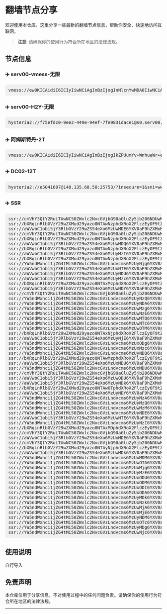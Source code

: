 # 翻墙节点分享

欢迎使用本仓库，这里分享一些最新的翻墙节点信息，帮助你安全、快速地访问互联网。

> **注意**: 请确保你的使用行为符合所在地区的法律法规。

## 节点信息

### ✈️ serv00-vmess-无限
<pre style="background: #f0f0f0; padding: 10px; border-radius: 5px;">
vmess://ew0KICAidiI6ICIyIiwNCiAgInBzIjogInNlcnYwMDA0IiwNCiAgImFkZCI6ICIxMjguMjA0LjIyMy45NCIsDQogICJwb3J0IjogIjM5MDAxIiwNCiAgImlkIjogIjdlMjgwNDQzLTU3MDctZDI5ZC04ODQxLTM3ODFmY2UyM2RkYiIsDQogICJhaWQiOiAiMCIsDQogICJzY3kiOiAiYXV0byIsDQogICJuZXQiOiAidGNwIiwNCiAgInR5cGUiOiAibm9uZSIsDQogICJob3N0IjogIiIsDQogICJwYXRoIjogIiIsDQogICJ0bHMiOiAiIiwNCiAgInNuaSI6ICIiLA0KICAiYWxwbiI6ICIiDQp9
</pre>
### ✈️ serv00-H2Y-无限
<pre style="background: #f0f0f0; padding: 10px; border-radius: 5px;">
hysteria2://f75efdc0-9ee2-449e-94ef-7fe9831dace1@s0.serv00.com:9044/?sni=qq56607.serv00.net#🇵🇱PL-hy2-k0baya-serv00
</pre>

### ✈️ 阿姆斯特丹-2T
<pre style="background: #f0f0f0; padding: 10px; border-radius: 5px;">
vmess://ew0KICAidiI6ICIyIiwNCiAgInBzIjogIkZPUumYv+WnhuaWr+eJueS4uSIsDQogICJhZGQiOiAiNDUuMTI5LjEzLjIxNCIsDQogICJwb3J0IjogIjgwNDQiLA0KICAiaWQiOiAiYzU1NWRiMTMtYTZiYy00ZWMwLThhNzEtOGQxYzEzZGIzZDM3IiwNCiAgImFpZCI6ICIwIiwNCiAgInNjeSI6ICJhdXRvIiwNCiAgIm5ldCI6ICJ3cyIsDQogICJ0eXBlIjogIm5vbmUiLA0KICAiaG9zdCI6ICJkb3dubG9hZC53aW5kb3dzdXBkYXRlLmNvbSIsDQogICJwYXRoIjogIi9kb3dubG9hZCIsDQogICJ0bHMiOiAibm9uZSIsDQogICJzbmkiOiAiIiwNCiAgImFscG4iOiAiIiwNCiAgImZwIjogIiINCn0=
</pre>

### ✈️ DC02-12T
<pre style="background: #f0f0f0; padding: 10px; border-radius: 5px;">
hysteria2://e5041607@148.135.68.50:25753/?insecure=1&sni=www.bing.com#RN-11BO-H
</pre>
### ✈️ SSR
<pre style="background: #f0f0f0; padding: 10px; border-radius: 5px;">
ssr://cmVhY3QtY2RuLTAwNC50ZWxlc2NvcGVjbG90aGluZy5jb206NDUwMDc6YXV0aF9hZXMxMjhfbWQ1OmFlcy0yNTYtY2ZiOnRsczEuMl90aWNrZXRfYXV0aDphRWRyVVRZNU1UVjBSQS8_cmVtYXJrcz02YWFaNXJpdlgxSmZNVEV3TXcmcHJvdG9wYXJhbT1NelE1TVRreU9uTkZZMUF4U1Rkb1RqSSZvYmZzcGFyYW09WVdwaGVDNXRhV055YjNOdlpuUXVZMjl0
ssr://bXRqLnRlbGVzY29wZXMud29yazo0NTAwNzphdXRoX2FlczEyOF9tZDU6YWVzLTI1Ni1jZmI6dGxzMS4yX3RpY2tldF9hdXRoOmFFZHJVVFk1TVRWMFJBLz9yZW1hcmtzPTZhYVo1cml2WDFKZk1UTTVNZz09JnByb3RvcGFyYW09TXpRNU1Ua3lPbk5GWTFBeFNUZG9Uakk9Jm9iZnNwYXJhbT1ZV3BoZUM1dGFXTnliM052Wm5RdVkyOXQ=
ssr://aWVwbC1obi5jY3RlbGVzY29wZS54eXo6MzUwMDE6YXV0aF9hZXMxMjhfbWQ1OmFlcy0yNTYtY2ZiOnRsczEuMl90aWNrZXRfYXV0aDphRWRyVVRZNU1UVjBSQS8/cmVtYXJrcz02YWFaNXJpdlgxSmZNVFEwT0E9PSZwcm90b3BhcmFtPU16UTVNVGt5T25ORlkxQXhTVGRvVGpJPSZvYmZzcGFyYW09WVdwaGVDNXRhV055YjNOdlpuUXVZMjl0
ssr://cmVhY3QtY2RuLTAwNC50ZWxlc2NvcGVjbG90aGluZy5jb206NDUwMDc6YXV0aF9hZXMxMjhfbWQ1OmFlcy0yNTYtY2ZiOnRsczEuMl90aWNrZXRfYXV0aDphRWRyVVRZNU1UVjBSQS8/cmVtYXJrcz02YWFaNXJpdlgxSmZOemsyJnByb3RvcGFyYW09TXpRNU1Ua3lPbk5GWTFBeFNUZG9Uakk9Jm9iZnNwYXJhbT1ZV3BoZUM1dGFXTnliM052Wm5RdVkyOXQ=
ssr://bXRqLnRlbGVzY29wZXMud29yazo0NTAwNzphdXRoX2FlczEyOF9tZDU6YWVzLTI1Ni1jZmI6dGxzMS4yX3RpY2tldF9hdXRoOmFFZHJVVFk1TVRWMFJBLz9yZW1hcmtzPTZhYVo1cml2WDFKZk1UTTVNdz09JnByb3RvcGFyYW09TXpRNU1Ua3lPbk5GWTFBeFNUZG9Uakk9Jm9iZnNwYXJhbT1ZV3BoZUM1dGFXTnliM052Wm5RdVkyOXQ=
ssr://aWVwbC1obi5jY3RlbGVzY29wZS54eXo6MzUwMDQ6YXV0aF9hZXMxMjhfbWQ1OmFlcy0yNTYtY2ZiOnRsczEuMl90aWNrZXRfYXV0aDphRWRyVVRZNU1UVjBSQS8/cmVtYXJrcz02YWFaNXJpdlgxSmZNVFEwT1E9PSZwcm90b3BhcmFtPU16UTVNVGt5T25ORlkxQXhTVGRvVGpJPSZvYmZzcGFyYW09WVdwaGVDNXRhV055YjNOdlpuUXVZMjl0
ssr://bXRqLnRlbGVzY29wZXMud29yazo0NTAwNzphdXRoX2FlczEyOF9tZDU6YWVzLTI1Ni1jZmI6dGxzMS4yX3RpY2tldF9hdXRoOmFFZHJVVFk1TVRWMFJBLz9yZW1hcmtzPTZhYVo1cml2WDFKZk1UTTVOdz09JnByb3RvcGFyYW09TXpRNU1Ua3lPbk5GWTFBeFNUZG9Uakk9Jm9iZnNwYXJhbT1ZV3BoZUM1dGFXTnliM052Wm5RdVkyOXQ=
ssr://aWVwbC1obi5jY3RlbGVzY29wZS54eXo6MzUyMzI6YXV0aF9hZXMxMjhfbWQ1OmFlcy0yNTYtY2ZiOnRsczEuMl90aWNrZXRfYXV0aDphRWRyVVRZNU1UVjBSQS8/cmVtYXJrcz02YWFaNXJpdlgxSmZNVFE0T1E9PSZwcm90b3BhcmFtPU16UTVNVGt5T25ORlkxQXhTVGRvVGpJPSZvYmZzcGFyYW09WVdwaGVDNXRhV055YjNOdlpuUXVZMjl0
ssr://bXRqLnRlbGVzY29wZXMud29yazo0NTAwNzphdXRoX2FlczEyOF9tZDU6YWVzLTI1Ni1jZmI6dGxzMS4yX3RpY2tldF9hdXRoOmFFZHJVVFk1TVRWMFJBLz9yZW1hcmtzPTZhYVo1cml2WDFKZk1UVTVNZz09JnByb3RvcGFyYW09TXpRNU1Ua3lPbk5GWTFBeFNUZG9Uakk9Jm9iZnNwYXJhbT1ZV3BoZUM1dGFXTnliM052Wm5RdVkyOXQ=
ssr://YW5ndWxhci1jZG4tMi50ZWxlc2NvcGVzLndvcms6MzUyNjg6YXV0aF9hZXMxMjhfbWQ1OmFlcy0yNTYtY2ZiOnRsczEuMl90aWNrZXRfYXV0aDphRWRyVVRZNU1UVjBSQS8/cmVtYXJrcz02YWFaNXJpdlgxSmZNVFU1TkE9PSZwcm90b3BhcmFtPU16UTVNVGt5T25ORlkxQXhTVGRvVGpJPSZvYmZzcGFyYW09WVdwaGVDNXRhV055YjNOdlpuUXVZMjl0
ssr://aWVwbC1obi5jY3RlbGVzY29wZS54eXo6MzUxNTE6YXV0aF9hZXMxMjhfbWQ1OmFlcy0yNTYtY2ZiOnRsczEuMl90aWNrZXRfYXV0aDphRWRyVVRZNU1UVjBSQS8/cmVtYXJrcz02YWFaNXJpdlgxSmZNVFEzTlE9PSZwcm90b3BhcmFtPU16UTVNVGt5T25ORlkxQXhTVGRvVGpJPSZvYmZzcGFyYW09WVdwaGVDNXRhV055YjNOdlpuUXVZMjl0
ssr://aWVwbC1obi5jY3RlbGVzY29wZS54eXo6MzUyNDU6YXV0aF9hZXMxMjhfbWQ1OmFlcy0yNTYtY2ZiOnRsczEuMl90aWNrZXRfYXV0aDphRWRyVVRZNU1UVjBSQS8/cmVtYXJrcz01WSt3NXJtK1gxSmZNVFE1Tnc9PSZwcm90b3BhcmFtPU16UTVNVGt5T25ORlkxQXhTVGRvVGpJPSZvYmZzcGFyYW09WVdwaGVDNXRhV055YjNOdlpuUXVZMjl0
ssr://aWVwbC1obi5jY3RlbGVzY29wZS54eXo6MzUyMzc6YXV0aF9hZXMxMjhfbWQ1OmFlcy0yNTYtY2ZiOnRsczEuMl90aWNrZXRfYXV0aDphRWRyVVRZNU1UVjBSQS8/cmVtYXJrcz01WSt3NXJtK1gxSmZNVFE1TVE9PSZwcm90b3BhcmFtPU16UTVNVGt5T25ORlkxQXhTVGRvVGpJPSZvYmZzcGFyYW09WVdwaGVDNXRhV055YjNOdlpuUXVZMjl0
ssr://bXRqLnRlbGVzY29wZXMud29yazo0NTAxMzphdXRoX2FlczEyOF9tZDU6YWVzLTI1Ni1jZmI6dGxzMS4yX3RpY2tldF9hdXRoOmFFZHJVVFk1TVRWMFJBLz9yZW1hcmtzPTVZK3c1cm0rWDFKZk1UUXdPUT09JnByb3RvcGFyYW09TXpRNU1Ua3lPbk5GWTFBeFNUZG9Uakk9Jm9iZnNwYXJhbT1ZV3BoZUM1dGFXTnliM052Wm5RdVkyOXQ=
ssr://aWVwbC1obi5jY3RlbGVzY29wZS54eXo6MzUwNDY6YXV0aF9hZXMxMjhfbWQ1OmFlcy0yNTYtY2ZiOnRsczEuMl90aWNrZXRfYXV0aDphRWRyVVRZNU1UVjBSQS8/cmVtYXJrcz01WSt3NXJtK1gxSmZNVFExTnc9PSZwcm90b3BhcmFtPU16UTVNVGt5T25ORlkxQXhTVGRvVGpJPSZvYmZzcGFyYW09WVdwaGVDNXRhV055YjNOdlpuUXVZMjl0
ssr://cmVhY3QtY2RuLTAwNC50ZWxlc2NvcGVjbG90aGluZy5jb206NDUwMTM6YXV0aF9hZXMxMjhfbWQ1OmFlcy0yNTYtY2ZiOnRsczEuMl90aWNrZXRfYXV0aDphRWRyVVRZNU1UVjBSQS8/cmVtYXJrcz01WSt3NXJtK1gxSmZNVFV4TWc9PSZwcm90b3BhcmFtPU16UTVNVGt5T25ORlkxQXhTVGRvVGpJPSZvYmZzcGFyYW09WVdwaGVDNXRhV055YjNOdlpuUXVZMjl0
ssr://YW5ndWxhci1jZG4tMi50ZWxlc2NvcGVzLndvcms6MzUyNzQ6YXV0aF9hZXMxMjhfbWQ1OmFlcy0yNTYtY2ZiOnRsczEuMl90aWNrZXRfYXV0aDphRWRyVVRZNU1UVjBSQS8/cmVtYXJrcz01cjZ6Nlplb1gxSmZNVGN4TkE9PSZwcm90b3BhcmFtPU16UTVNVGt5T25ORlkxQXhTVGRvVGpJPSZvYmZzcGFyYW09WVdwaGVDNXRhV055YjNOdlpuUXVZMjl0
ssr://YW5ndWxhci1jZG4tMi50ZWxlc2NvcGVzLndvcms6MzUyNDA6YXV0aF9hZXMxMjhfbWQ1OmFlcy0yNTYtY2ZiOnRsczEuMl90aWNrZXRfYXV0aDphRWRyVVRZNU1UVjBSQS8/cmVtYXJrcz01ck93NVp1OVgxSmZNVEF4TXc9PSZwcm90b3BhcmFtPU16UTVNVGt5T25ORlkxQXhTVGRvVGpJPSZvYmZzcGFyYW09WVdwaGVDNXRhV055YjNOdlpuUXVZMjl0
ssr://YW5ndWxhci1jZG4tMi50ZWxlc2NvcGVzLndvcms6MzUwMzg6YXV0aF9hZXMxMjhfbWQ1OmFlcy0yNTYtY2ZiOnRsczEuMl90aWNrZXRfYXV0aDphRWRyVVRZNU1UVjBSQS8/cmVtYXJrcz01cjZ6NWFTbjVZaXA1THFhWDFKZk1UVTJNdz09JnByb3RvcGFyYW09TXpRNU1Ua3lPbk5GWTFBeFNUZG9Uakk9Jm9iZnNwYXJhbT1ZV3BoZUM1dGFXTnliM052Wm5RdVkyOXQ=
ssr://YW5ndWxhci1jZG4tMi50ZWxlc2NvcGVzLndvcms6MzUwNzE6YXV0aF9hZXMxMjhfbWQ1OmFlcy0yNTYtY2ZiOnRsczEuMl90aWNrZXRfYXV0aDphRWRyVVRZNU1UVjBSQS8/cmVtYXJrcz01NUdlNVlXNFgxSmZNVFUzTVE9PSZwcm90b3BhcmFtPU16UTVNVGt5T25ORlkxQXhTVGRvVGpJPSZvYmZzcGFyYW09WVdwaGVDNXRhV055YjNOdlpuUXVZMjl0
ssr://YW5ndWxhci1jZG4tMi50ZWxlc2NvcGVzLndvcms6MzUwMTQ6YXV0aF9hZXMxMjhfbWQ1OmFlcy0yNTYtY2ZiOnRsczEuMl90aWNrZXRfYXV0aDphRWRyVVRZNU1UVjBSQS8/cmVtYXJrcz01ck9WNVp1OVgxSmZNVFUyTVE9PSZwcm90b3BhcmFtPU16UTVNVGt5T25ORlkxQXhTVGRvVGpJPSZvYmZzcGFyYW09WVdwaGVDNXRhV055YjNOdlpuUXVZMjl0
ssr://YW5ndWxhci1jZG4tMi50ZWxlc2NvcGVzLndvcms6MzUwNTc6YXV0aF9hZXMxMjhfbWQ1OmFlcy0yNTYtY2ZiOnRsczEuMl90aWNrZXRfYXV0aDphRWRyVVRZNU1UVjBSQS8/cmVtYXJrcz01YjYzNVp1OVgxSmZNVFUyTnc9PSZwcm90b3BhcmFtPU16UTVNVGt5T25ORlkxQXhTVGRvVGpJPSZvYmZzcGFyYW09WVdwaGVDNXRhV055YjNOdlpuUXVZMjl0
ssr://YW5ndWxhci1jZG4tMi50ZWxlc2NvcGVzLndvcms6MzUwOTM6YXV0aF9hZXMxMjhfbWQ1OmFlcy0yNTYtY2ZiOnRsczEuMl90aWNrZXRfYXV0aDphRWRyVVRZNU1UVjBSQS8/cmVtYXJrcz01WTJ3NWJxbVgxSmZPRFkzJnByb3RvcGFyYW09TXpRNU1Ua3lPbk5GWTFBeFNUZG9Uakk9Jm9iZnNwYXJhbT1ZV3BoZUM1dGFXTnliM052Wm5RdVkyOXQ=
ssr://bXRqLnRlbGVzY29wZXMud29yazo0NTAxNjphdXRoX2FlczEyOF9tZDU6YWVzLTI1Ni1jZmI6dGxzMS4yX3RpY2tldF9hdXRoOmFFZHJVVFk1TVRWMFJBLz9yZW1hcmtzPTZMYUs1WTJYWDFKZk1UUXhOQT09JnByb3RvcGFyYW09TXpRNU1Ua3lPbk5GWTFBeFNUZG9Uakk9Jm9iZnNwYXJhbT1ZV3BoZUM1dGFXTnliM052Wm5RdVkyOXQ=
ssr://aWVwbC1obi5jY3RlbGVzY29wZS54eXo6MzUyNjE6YXV0aF9hZXMxMjhfbWQ1OmFlcy0yNTYtY2ZiOnRsczEuMl90aWNrZXRfYXV0aDphRWRyVVRZNU1UVjBSQS8/cmVtYXJrcz02TGFLNVkyWFgxSmZNVFV3TVE9PSZwcm90b3BhcmFtPU16UTVNVGt5T25ORlkxQXhTVGRvVGpJPSZvYmZzcGFyYW09WVdwaGVDNXRhV055YjNOdlpuUXVZMjl0
ssr://YW5ndWxhci1jZG4tMi50ZWxlc2NvcGVzLndvcms6MzUxODg6YXV0aF9hZXMxMjhfbWQ1OmFlcy0yNTYtY2ZiOnRsczEuMl90aWNrZXRfYXV0aDphRWRyVVRZNU1UVjBSQS8/cmVtYXJrcz02YW1zNXAybDZLVy81THFhWDFKZk1UVTRNQT09JnByb3RvcGFyYW09TXpRNU1Ua3lPbk5GWTFBeFNUZG9Uakk9Jm9iZnNwYXJhbT1ZV3BoZUM1dGFXTnliM052Wm5RdVkyOXQ=
ssr://YW5ndWxhci1jZG4tMi50ZWxlc2NvcGVzLndvcms6MzUxMzc6YXV0aF9hZXMxMjhfbWQ1OmFlcy0yNTYtY2ZiOnRsczEuMl90aWNrZXRfYXV0aDphRWRyVVRZNU1UVjBSQS8/cmVtYXJrcz01NGl4NXJLWjViQzg1THFhWDFKZk9UQTEmcHJvdG9wYXJhbT1NelE1TVRreU9uTkZZMUF4U1Rkb1RqST0mb2Jmc3BhcmFtPVlXcGhlQzV0YVdOeWIzTnZablF1WTI5dA==
ssr://YW5ndWxhci1jZG4tMi50ZWxlc2NvcGVzLndvcms6MzUyNDQ6YXV0aF9hZXMxMjhfbWQ1OmFlcy0yNTYtY2ZiOnRsczEuMl90aWNrZXRfYXV0aDphRWRyVVRZNU1UVjBSQS8/cmVtYXJrcz01WTJYNloyZVgxSmZNVEF6TkE9PSZwcm90b3BhcmFtPU16UTVNVGt5T25ORlkxQXhTVGRvVGpJPSZvYmZzcGFyYW09WVdwaGVDNXRhV055YjNOdlpuUXVZMjl0
ssr://bXRqLnRlbGVzY29wZXMud29yazo0NTAwMzphdXRoX2FlczEyOF9tZDU6YWVzLTI1Ni1jZmI6dGxzMS4yX3RpY2tldF9hdXRoOmFFZHJVVFk1TVRWMFJBLz9yZW1hcmtzPTVZcWc1b3UvNWFTblgxSmZNVFF4T0E9PSZwcm90b3BhcmFtPU16UTVNVGt5T25ORlkxQXhTVGRvVGpJPSZvYmZzcGFyYW09WVdwaGVDNXRhV055YjNOdlpuUXVZMjl0
ssr://aWVwbC1obi5jY3RlbGVzY29wZS54eXo6MzUxMDU6YXV0aF9hZXMxMjhfbWQ1OmFlcy0yNTYtY2ZiOnRsczEuMl90aWNrZXRfYXV0aDphRWRyVVRZNU1UVjBSQS8/cmVtYXJrcz01WXFnNW91LzVhU25YMUpmTVRRM01RPT0mcHJvdG9wYXJhbT1NelE1TVRreU9uTkZZMUF4U1Rkb1RqST0mb2Jmc3BhcmFtPVlXcGhlQzV0YVdOeWIzTnZablF1WTI5dA==
ssr://YW5ndWxhci1jZG4tMi50ZWxlc2NvcGVzLndvcms6MzUxMDU6YXV0aF9hZXMxMjhfbWQ1OmFlcy0yNTYtY2ZiOnRsczEuMl90aWNrZXRfYXV0aDphRWRyVVRZNU1UVjBSQS8/cmVtYXJrcz01WXFnNW91LzVhU25YMUpmTVRVM053PT0mcHJvdG9wYXJhbT1NelE1TVRreU9uTkZZMUF4U1Rkb1RqST0mb2Jmc3BhcmFtPVlXcGhlQzV0YVdOeWIzTnZablF1WTI5dA==
ssr://cmVhY3QtY2RuLTAwNC50ZWxlc2NvcGVjbG90aGluZy5jb206NDUwMDk6YXV0aF9hZXMxMjhfbWQ1OmFlcy0yNTYtY2ZiOnRsczEuMl90aWNrZXRfYXV0aDphRWRyVVRZNU1UVjBSQS8/cmVtYXJrcz01cGVsNXB5c1gxSmZNVFEwJnByb3RvcGFyYW09TXpRNU1Ua3lPbk5GWTFBeFNUZG9Uakk9Jm9iZnNwYXJhbT1ZV3BoZUM1dGFXTnliM052Wm5RdVkyOXQ=
ssr://aWVwbC1obi5jY3RlbGVzY29wZS54eXo6MzUwODU6YXV0aF9hZXMxMjhfbWQ1OmFlcy0yNTYtY2ZiOnRsczEuMl90aWNrZXRfYXV0aDphRWRyVVRZNU1UVjBSQS8/cmVtYXJrcz01cGVsNXB5c1gxSmZNVFEyTkE9PSZwcm90b3BhcmFtPU16UTVNVGt5T25ORlkxQXhTVGRvVGpJPSZvYmZzcGFyYW09WVdwaGVDNXRhV055YjNOdlpuUXVZMjl0
ssr://aWVwbC1obi5jY3RlbGVzY29wZS54eXo6MzUyNDk6YXV0aF9hZXMxMjhfbWQ1OmFlcy0yNTYtY2ZiOnRsczEuMl90aWNrZXRfYXV0aDphRWRyVVRZNU1UVjBSQS8/cmVtYXJrcz01cGVsNXB5c1gxSmZNVFE1T1E9PSZwcm90b3BhcmFtPU16UTVNVGt5T25ORlkxQXhTVGRvVGpJPSZvYmZzcGFyYW09WVdwaGVDNXRhV055YjNOdlpuUXVZMjl0
ssr://bXRqLnRlbGVzY29wZXMud29yazo0NTAwOTphdXRoX2FlczEyOF9tZDU6YWVzLTI1Ni1jZmI6dGxzMS4yX3RpY2tldF9hdXRoOmFFZHJVVFk1TVRWMFJBLz9yZW1hcmtzPTVwZWw1cHlzWDFKZk1UUXlNQT09JnByb3RvcGFyYW09TXpRNU1Ua3lPbk5GWTFBeFNUZG9Uakk9Jm9iZnNwYXJhbT1ZV3BoZUM1dGFXTnliM052Wm5RdVkyOXQ=
ssr://aWVwbC1obi5jY3RlbGVzY29wZS54eXo6MzUyNDY6YXV0aF9hZXMxMjhfbWQ1OmFlcy0yNTYtY2ZiOnRsczEuMl90aWNrZXRfYXV0aDphRWRyVVRZNU1UVjBSQS8/cmVtYXJrcz01cGVsNXB5c1gxSmZNVFE1T0E9PSZwcm90b3BhcmFtPU16UTVNVGt5T25ORlkxQXhTVGRvVGpJPSZvYmZzcGFyYW09WVdwaGVDNXRhV055YjNOdlpuUXVZMjl0
ssr://YW5ndWxhci1jZG4tMi50ZWxlc2NvcGVzLndvcms6MzUyMzA6YXV0aF9hZXMxMjhfbWQ1OmFlcy0yNTYtY2ZiOnRsczEuMl90aWNrZXRfYXV0aDphRWRyVVRZNU1UVjBSQS8/cmVtYXJrcz02TCtxNW91Y1gxSmZPVGMzJnByb3RvcGFyYW09TXpRNU1Ua3lPbk5GWTFBeFNUZG9Uakk9Jm9iZnNwYXJhbT1ZV3BoZUM1dGFXTnliM052Wm5RdVkyOXQ=
ssr://YW5ndWxhci1jZG4tMi50ZWxlc2NvcGVzLndvcms6MzUyMzQ6YXV0aF9hZXMxMjhfbWQ1OmFlcy0yNTYtY2ZiOnRsczEuMl90aWNrZXRfYXV0aDphRWRyVVRZNU1UVjBSQS8/cmVtYXJrcz01cCtzNVorVTVhK29YMUpmT1RreSZwcm90b3BhcmFtPU16UTVNVGt5T25ORlkxQXhTVGRvVGpJPSZvYmZzcGFyYW09WVdwaGVDNXRhV055YjNOdlpuUXVZMjl0
ssr://YW5ndWxhci1jZG4tMi50ZWxlc2NvcGVzLndvcms6MzUwMzM6YXV0aF9hZXMxMjhfbWQ1OmFlcy0yNTYtY2ZiOnRsczEuMl90aWNrZXRfYXV0aDphRWRyVVRZNU1UVjBSQS8/cmVtYXJrcz02SSt5NWI2TDVhNitYMUpmT0RFdyZwcm90b3BhcmFtPU16UTVNVGt5T25ORlkxQXhTVGRvVGpJPSZvYmZzcGFyYW09WVdwaGVDNXRhV055YjNOdlpuUXVZMjl0
ssr://YW5ndWxhci1jZG4tMi50ZWxlc2NvcGVzLndvcms6MzUyNDE6YXV0aF9hZXMxMjhfbWQ1OmFlcy0yNTYtY2ZiOnRsczEuMl90aWNrZXRfYXV0aDphRWRyVVRZNU1UVjBSQS8/cmVtYXJrcz01NUdlNWFPclgxSmZNVEF4T0E9PSZwcm90b3BhcmFtPU16UTVNVGt5T25ORlkxQXhTVGRvVGpJPSZvYmZzcGFyYW09WVdwaGVDNXRhV055YjNOdlpuUXVZMjl0
ssr://aWVwbC1obi5jY3RlbGVzY29wZS54eXo6MzUwNTE6YXV0aF9hZXMxMjhfbWQ1OmFlcy0yNTYtY2ZiOnRsczEuMl90aWNrZXRfYXV0aDphRWRyVVRZNU1UVjBSQS8/cmVtYXJrcz01cGF3NVlxZzVaMmhYMUpmTVRRMU9BPT0mcHJvdG9wYXJhbT1NelE1TVRreU9uTkZZMUF4U1Rkb1RqST0mb2Jmc3BhcmFtPVlXcGhlQzV0YVdOeWIzTnZablF1WTI5dA==
ssr://YW5ndWxhci1jZG4tMi50ZWxlc2NvcGVzLndvcms6MzUyNzI6YXV0aF9hZXMxMjhfbWQ1OmFlcy0yNTYtY2ZiOnRsczEuMl90aWNrZXRfYXV0aDphRWRyVVRZNU1UVjBSQS8/cmVtYXJrcz01cGF3NVlxZzVaMmhYMUpmTVRjd09RPT0mcHJvdG9wYXJhbT1NelE1TVRreU9uTkZZMUF4U1Rkb1RqST0mb2Jmc3BhcmFtPVlXcGhlQzV0YVdOeWIzTnZablF1WTI5dA==
ssr://bXRqLnRlbGVzY29wZXMud29yazo0NTAxMDphdXRoX2FlczEyOF9tZDU6YWVzLTI1Ni1jZmI6dGxzMS4yX3RpY2tldF9hdXRoOmFFZHJVVFk1TVRWMFJBLz9yZW1hcmtzPTZaK3A1WnU5WDFKZk1UUXlNdz09JnByb3RvcGFyYW09TXpRNU1Ua3lPbk5GWTFBeFNUZG9Uakk9Jm9iZnNwYXJhbT1ZV3BoZUM1dGFXTnliM052Wm5RdVkyOXQ=
ssr://cmVhY3QtY2RuLTAwNC50ZWxlc2NvcGVjbG90aGluZy5jb206NDUwMTA6YXV0aF9hZXMxMjhfbWQ1OmFlcy0yNTYtY2ZiOnRsczEuMl90aWNrZXRfYXV0aDphRWRyVVRZNU1UVjBSQS8/cmVtYXJrcz02WitwNVp1OVgxSmZNVFV5TVE9PSZwcm90b3BhcmFtPU16UTVNVGt5T25ORlkxQXhTVGRvVGpJPSZvYmZzcGFyYW09WVdwaGVDNXRhV055YjNOdlpuUXVZMjl0
ssr://aWVwbC1obi5jY3RlbGVzY29wZS54eXo6MzUxMDE6YXV0aF9hZXMxMjhfbWQ1OmFlcy0yNTYtY2ZiOnRsczEuMl90aWNrZXRfYXV0aDphRWRyVVRZNU1UVjBSQS8/cmVtYXJrcz02WitwNVp1OVgxSmZNVFEyT1E9PSZwcm90b3BhcmFtPU16UTVNVGt5T25ORlkxQXhTVGRvVGpJPSZvYmZzcGFyYW09WVdwaGVDNXRhV055YjNOdlpuUXVZMjl0
ssr://cmVhY3QtY2RuLTAwNC50ZWxlc2NvcGVjbG90aGluZy5jb206NDUwMjY6YXV0aF9hZXMxMjhfbWQ1OmFlcy0yNTYtY2ZiOnRsczEuMl90aWNrZXRfYXV0aDphRWRyVVRZNU1UVjBSQS8/cmVtYXJrcz01NzZPNVp1OVgxSmZNVEV3T0E9PSZwcm90b3BhcmFtPU16UTVNVGt5T25ORlkxQXhTVGRvVGpJPSZvYmZzcGFyYW09WVdwaGVDNXRhV055YjNOdlpuUXVZMjl0
ssr://bXRqLnRlbGVzY29wZXMud29yazo0NTAyNjphdXRoX2FlczEyOF9tZDU6YWVzLTI1Ni1jZmI6dGxzMS4yX3RpY2tldF9hdXRoOmFFZHJVVFk1TVRWMFJBLz9yZW1hcmtzPTU3Nk81WnU5WDFKZk1UTTVPQT09JnByb3RvcGFyYW09TXpRNU1Ua3lPbk5GWTFBeFNUZG9Uakk9Jm9iZnNwYXJhbT1ZV3BoZUM1dGFXTnliM052Wm5RdVkyOXQ=
ssr://aWVwbC1obi5jY3RlbGVzY29wZS54eXo6MzUwMDk6YXV0aF9hZXMxMjhfbWQ1OmFlcy0yNTYtY2ZiOnRsczEuMl90aWNrZXRfYXV0aDphRWRyVVRZNU1UVjBSQS8/cmVtYXJrcz01NzZPNVp1OVgxSmZNVFExTUE9PSZwcm90b3BhcmFtPU16UTVNVGt5T25ORlkxQXhTVGRvVGpJPSZvYmZzcGFyYW09WVdwaGVDNXRhV055YjNOdlpuUXVZMjl0
ssr://YW5ndWxhci1jZG4tMi50ZWxlc2NvcGVzLndvcms6MzUxMDM6YXV0aF9hZXMxMjhfbWQ1OmFlcy0yNTYtY2ZiOnRsczEuMl90aWNrZXRfYXV0aDphRWRyVVRZNU1UVjBSQS8/cmVtYXJrcz01NzZPNVp1OVgxSmZNVFUzTmc9PSZwcm90b3BhcmFtPU16UTVNVGt5T25ORlkxQXhTVGRvVGpJPSZvYmZzcGFyYW09WVdwaGVDNXRhV055YjNOdlpuUXVZMjl0
ssr://YW5ndWxhci1jZG4tMi50ZWxlc2NvcGVzLndvcms6MzUwOTA6YXV0aF9hZXMxMjhfbWQ1OmFlcy0yNTYtY2ZiOnRsczEuMl90aWNrZXRfYXV0aDphRWRyVVRZNU1UVjBSQS8/cmVtYXJrcz01NGl4NWJDVTVZV3dYMUpmTVRVM013PT0mcHJvdG9wYXJhbT1NelE1TVRreU9uTkZZMUF4U1Rkb1RqST0mb2Jmc3BhcmFtPVlXcGhlQzV0YVdOeWIzTnZablF1WTI5dA==
ssr://YW5ndWxhci1jZG4tMi50ZWxlc2NvcGVzLndvcms6MzUxMjg6YXV0aF9hZXMxMjhfbWQ1OmFlcy0yNTYtY2ZiOnRsczEuMl90aWNrZXRfYXV0aDphRWRyVVRZNU1UVjBSQS8/cmVtYXJrcz02WmkvNWFHZTVvdWM1NWFHWDFKZk9EazUmcHJvdG9wYXJhbT1NelE1TVRreU9uTkZZMUF4U1Rkb1RqST0mb2Jmc3BhcmFtPVlXcGhlQzV0YVdOeWIzTnZablF1WTI5dA==
ssr://YW5ndWxhci1jZG4tMi50ZWxlc2NvcGVzLndvcms6MzUyMzE6YXV0aF9hZXMxMjhfbWQ1OmFlcy0yNTYtY2ZiOnRsczEuMl90aWNrZXRfYXV0aDphRWRyVVRZNU1UVjBSQS8/cmVtYXJrcz01TCtFNTcyWDVwYXZYMUpmT1RneSZwcm90b3BhcmFtPU16UTVNVGt5T25ORlkxQXhTVGRvVGpJPSZvYmZzcGFyYW09WVdwaGVDNXRhV055YjNOdlpuUXVZMjl0
ssr://YW5ndWxhci1jZG4tMi50ZWxlc2NvcGVzLndvcms6MzUxODU6YXV0aF9hZXMxMjhfbWQ1OmFlcy0yNTYtY2ZiOnRsczEuMl90aWNrZXRfYXV0aDphRWRyVVRZNU1UVjBSQS8/cmVtYXJrcz01THVsNklteTVZaVhYMUpmT1RVeSZwcm90b3BhcmFtPU16UTVNVGt5T25ORlkxQXhTVGRvVGpJPSZvYmZzcGFyYW09WVdwaGVDNXRhV055YjNOdlpuUXVZMjl0
ssr://YW5ndWxhci1jZG4tMi50ZWxlc2NvcGVzLndvcms6MzUxODM6YXV0aF9hZXMxMjhfbWQ1OmFlcy0yNTYtY2ZiOnRsczEuMl90aWNrZXRfYXV0aDphRWRyVVRZNU1UVjBSQS8/cmVtYXJrcz01TG1NNVlXTDVZV3dYMUpmT1RRMyZwcm90b3BhcmFtPU16UTVNVGt5T25ORlkxQXhTVGRvVGpJPSZvYmZzcGFyYW09WVdwaGVDNXRhV055YjNOdlpuUXVZMjl0
ssr://YW5ndWxhci1jZG4tMi50ZWxlc2NvcGVzLndvcms6MzUxODI6YXV0aF9hZXMxMjhfbWQ1OmFlcy0yNTYtY2ZiOnRsczEuMl90aWNrZXRfYXV0aDphRWRyVVRZNU1UVjBSQS8/cmVtYXJrcz02S1cvNTQrdDU0bVpYMUpmT1RReSZwcm90b3BhcmFtPU16UTVNVGt5T25ORlkxQXhTVGRvVGpJPSZvYmZzcGFyYW09WVdwaGVDNXRhV055YjNOdlpuUXVZMjl0
ssr://YW5ndWxhci1jZG4tMi50ZWxlc2NvcGVzLndvcms6MzUxODA6YXV0aF9hZXMxMjhfbWQ1OmFlcy0yNTYtY2ZiOnRsczEuMl90aWNrZXRfYXV0aDphRWRyVVRZNU1UVjBSQS8/cmVtYXJrcz01TCtkNVlxZzVZaXA1THFhWDFKZk9UTTMmcHJvdG9wYXJhbT1NelE1TVRreU9uTkZZMUF4U1Rkb1RqST0mb2Jmc3BhcmFtPVlXcGhlQzV0YVdOeWIzTnZablF1WTI5dA==
ssr://YW5ndWxhci1jZG4tMi50ZWxlc2NvcGVzLndvcms6MzUyMDk6YXV0aF9hZXMxMjhfbWQ1OmFlcy0yNTYtY2ZiOnRsczEuMl90aWNrZXRfYXV0aDphRWRyVVRZNU1UVjBSQS8/cmVtYXJrcz01WXlJNTRtWjVZaXBYMUpmT1RjeSZwcm90b3BhcmFtPU16UTVNVGt5T25ORlkxQXhTVGRvVGpJPSZvYmZzcGFyYW09WVdwaGVDNXRhV055YjNOdlpuUXVZMjl0
ssr://YW5ndWxhci1jZG4tMi50ZWxlc2NvcGVzLndvcms6MzUxNzk6YXV0aF9hZXMxMjhfbWQ1OmFlcy0yNTYtY2ZiOnRsczEuMl90aWNrZXRfYXV0aDphRWRyVVRZNU1UVjBSQS8/cmVtYXJrcz01WWF3NWJLYlgxSmZPVE15JnByb3RvcGFyYW09TXpRNU1Ua3lPbk5GWTFBeFNUZG9Uakk9Jm9iZnNwYXJhbT1ZV3BoZUM1dGFXTnliM052Wm5RdVkyOXQ=
ssr://YW5ndWxhci1jZG4tMi50ZWxlc2NvcGVzLndvcms6MzUwMjA6YXV0aF9hZXMxMjhfbWQ1OmFlcy0yNTYtY2ZiOnRsczEuMl90aWNrZXRfYXV0aDphRWRyVVRZNU1UVjBSQS8/cmVtYXJrcz02STIzNVlXd1gxSmZOemswJnByb3RvcGFyYW09TXpRNU1Ua3lPbk5GWTFBeFNUZG9Uakk9Jm9iZnNwYXJhbT1ZV3BoZUM1dGFXTnliM052Wm5RdVkyOXQ=
ssr://YW5ndWxhci1jZG4tMi50ZWxlc2NvcGVzLndvcms6MzUxMjE6YXV0aF9hZXMxMjhfbWQ1OmFlcy0yNTYtY2ZiOnRsczEuMl90aWNrZXRfYXV0aDphRWRyVVRZNU1UVjBSQS8/cmVtYXJrcz02WmkvNXFDNTVidTNYMUpmT0RrMCZwcm90b3BhcmFtPU16UTVNVGt5T25ORlkxQXhTVGRvVGpJPSZvYmZzcGFyYW09WVdwaGVDNXRhV055YjNOdlpuUXVZMjl0
ssr://YW5ndWxhci1jZG4tMi50ZWxlc2NvcGVzLndvcms6MzUyNDM6YXV0aF9hZXMxMjhfbWQ1OmFlcy0yNTYtY2ZiOnRsczEuMl90aWNrZXRfYXV0aDphRWRyVVRZNU1UVjBSQS8/cmVtYXJrcz01YmUwNktXL1gxSmZNVEF5T1E9PSZwcm90b3BhcmFtPU16UTVNVGt5T25ORlkxQXhTVGRvVGpJPSZvYmZzcGFyYW09WVdwaGVDNXRhV055YjNOdlpuUXVZMjl0
ssr://YW5ndWxhci1jZG4tMi50ZWxlc2NvcGVzLndvcms6MzUxOTc6YXV0aF9hZXMxMjhfbWQ1OmFlcy0yNTYtY2ZiOnRsczEuMl90aWNrZXRfYXV0aDphRWRyVVRZNU1UVjBSQS8/cmVtYXJrcz01WTJ3NWJxbTViQzg2S1cvNUxxYVgxSmZPVFl5JnByb3RvcGFyYW09TXpRNU1Ua3lPbk5GWTFBeFNUZG9Uakk9Jm9iZnNwYXJhbT1ZV3BoZUM1dGFXTnliM052Wm5RdVkyOXQ=
ssr://YW5ndWxhci1jZG4tMi50ZWxlc2NvcGVzLndvcms6MzUyMDg6YXV0aF9hZXMxMjhfbWQ1OmFlcy0yNTYtY2ZiOnRsczEuMl90aWNrZXRfYXV0aDphRWRyVVRZNU1UVjBSQS8/cmVtYXJrcz01b1NQNWFTbjVZaXBYMUpmT1RZMyZwcm90b3BhcmFtPU16UTVNVGt5T25ORlkxQXhTVGRvVGpJPSZvYmZzcGFyYW09WVdwaGVDNXRhV055YjNOdlpuUXVZMjl0
ssr://YW5ndWxhci1jZG4tMi50ZWxlc2NvcGVzLndvcms6MzUwNjc6YXV0aF9hZXMxMjhfbWQ1OmFlcy0yNTYtY2ZiOnRsczEuMl90aWNrZXRfYXV0aDphRWRyVVRZNU1UVjBSQS8/cmVtYXJrcz01WnlmNklDejVZVzJYMUpmTVRVMk9RPT0mcHJvdG9wYXJhbT1NelE1TVRreU9uTkZZMUF4U1Rkb1RqST0mb2Jmc3BhcmFtPVlXcGhlQzV0YVdOeWIzTnZablF1WTI5dA==
</pre>


## 使用说明

自行导入

## 免责声明

本仓库仅用于分享信息，不对使用过程中的任何问题负责。请确保你的使用行为符合所在地区的法律法规。

---

